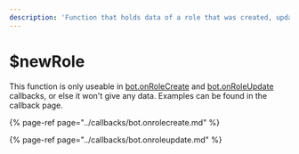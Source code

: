```yaml
---
description: 'Function that holds data of a role that was created, updated, or deleted.'
---
```


# $newRole

This function is only useable in [bot.onRoleCreate](../callbacks/bot.onrolecreate.md) and [bot.onRoleUpdate](../callbacks/bot.onroleupdate.md) callbacks, or else it won't give any data. Examples can be found in the callback page.

{% page-ref page="../callbacks/bot.onrolecreate.md" %}

{% page-ref page="../callbacks/bot.onroleupdate.md" %}



